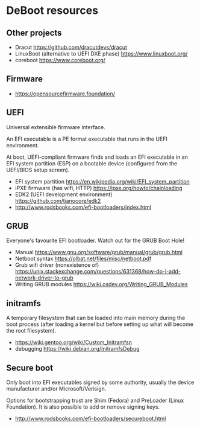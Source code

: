 # DeBoot resources

## Other projects

- Dracut https://github.com/dracutdevs/dracut
- LinuxBoot (alternative to UEFI DXE phase) https://www.linuxboot.org/
- coreboot https://www.coreboot.org/

## Firmware

- https://opensourcefirmware.foundation/

## UEFI

Universal extensible firmware interface. 

An EFI executable is a PE format executable that runs in the UEFI environment.

At boot, UEFI-compliant firmware finds and loads an EFI executable in an EFI system partition (ESP) on a bootable device (configured from the UEFI/BIOS setup screen).

- EFI system partition https://en.wikipedia.org/wiki/EFI_system_partition
- iPXE firmware (has wifi, HTTP) https://ipxe.org/howto/chainloading
- EDK2 (UEFI development environment) https://github.com/tianocore/edk2
- http://www.rodsbooks.com/efi-bootloaders/index.html

## GRUB

Everyone's favourite EFI bootloader. Watch out for the GRUB Boot Hole!

- Manual https://www.gnu.org/software/grub/manual/grub/grub.html
- Netboot syntax https://olbat.net/files/misc/netboot.pdf
- Grub wifi driver (nonexistence of) https://unix.stackexchange.com/questions/631368/how-do-i-add-network-driver-to-grub
- Writing GRUB modules https://wiki.osdev.org/Writing_GRUB_Modules

## initramfs

A temporary filesystem that can be loaded into main memory during the boot process (after loading a kernel but before setting up what will become the root filesystem).

- https://wiki.gentoo.org/wiki/Custom_Initramfsn
- debugging https://wiki.debian.org/InitramfsDebug

## Secure boot

Only boot into EFI executables signed by some authority, usually the device manufacturer and/or Microsoft/Verisign.

Options for bootstrapping trust are Shim (Fedora) and PreLoader (Linux Foundation). It is also possible to add or remove signing keys.

- http://www.rodsbooks.com/efi-bootloaders/secureboot.html